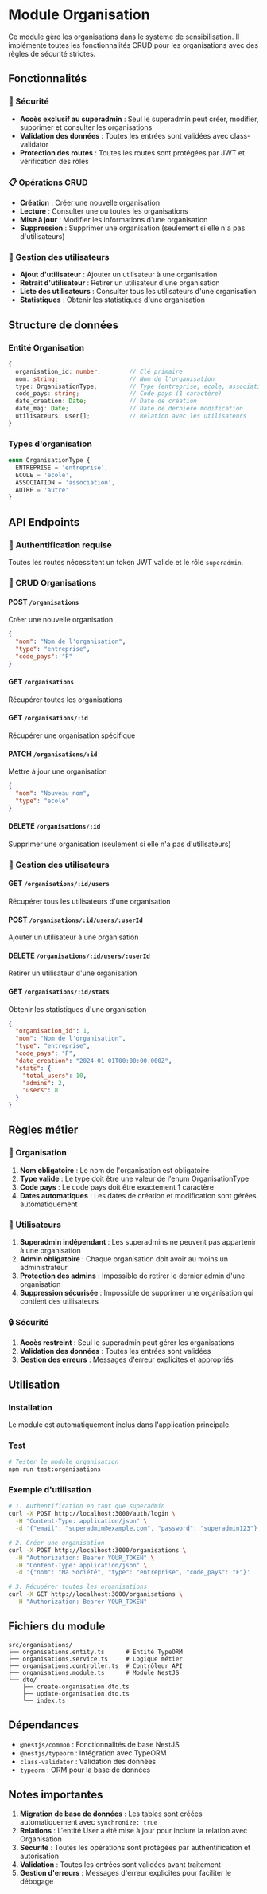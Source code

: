 # Module Organisation

Ce module gère les organisations dans le système de sensibilisation. Il implémente toutes les fonctionnalités CRUD pour les organisations avec des règles de sécurité strictes.

## Fonctionnalités

### 🔐 Sécurité
- **Accès exclusif au superadmin** : Seul le superadmin peut créer, modifier, supprimer et consulter les organisations
- **Validation des données** : Toutes les entrées sont validées avec class-validator
- **Protection des routes** : Toutes les routes sont protégées par JWT et vérification des rôles

### 📋 Opérations CRUD
- **Création** : Créer une nouvelle organisation
- **Lecture** : Consulter une ou toutes les organisations
- **Mise à jour** : Modifier les informations d'une organisation
- **Suppression** : Supprimer une organisation (seulement si elle n'a pas d'utilisateurs)

### 👥 Gestion des utilisateurs
- **Ajout d'utilisateur** : Ajouter un utilisateur à une organisation
- **Retrait d'utilisateur** : Retirer un utilisateur d'une organisation
- **Liste des utilisateurs** : Consulter tous les utilisateurs d'une organisation
- **Statistiques** : Obtenir les statistiques d'une organisation

## Structure de données

### Entité Organisation
```typescript
{
  organisation_id: number;        // Clé primaire
  nom: string;                    // Nom de l'organisation
  type: OrganisationType;         // Type (entreprise, ecole, association, autre)
  code_pays: string;              // Code pays (1 caractère)
  date_creation: Date;            // Date de création
  date_maj: Date;                 // Date de dernière modification
  utilisateurs: User[];           // Relation avec les utilisateurs
}
```

### Types d'organisation
```typescript
enum OrganisationType {
  ENTREPRISE = 'entreprise',
  ECOLE = 'ecole',
  ASSOCIATION = 'association',
  AUTRE = 'autre'
}
```

## API Endpoints

### 🔐 Authentification requise
Toutes les routes nécessitent un token JWT valide et le rôle `superadmin`.

### 📝 CRUD Organisations

#### POST `/organisations`
Créer une nouvelle organisation
```json
{
  "nom": "Nom de l'organisation",
  "type": "entreprise",
  "code_pays": "F"
}
```

#### GET `/organisations`
Récupérer toutes les organisations

#### GET `/organisations/:id`
Récupérer une organisation spécifique

#### PATCH `/organisations/:id`
Mettre à jour une organisation
```json
{
  "nom": "Nouveau nom",
  "type": "ecole"
}
```

#### DELETE `/organisations/:id`
Supprimer une organisation (seulement si elle n'a pas d'utilisateurs)

### 👥 Gestion des utilisateurs

#### GET `/organisations/:id/users`
Récupérer tous les utilisateurs d'une organisation

#### POST `/organisations/:id/users/:userId`
Ajouter un utilisateur à une organisation

#### DELETE `/organisations/:id/users/:userId`
Retirer un utilisateur d'une organisation

#### GET `/organisations/:id/stats`
Obtenir les statistiques d'une organisation
```json
{
  "organisation_id": 1,
  "nom": "Nom de l'organisation",
  "type": "entreprise",
  "code_pays": "F",
  "date_creation": "2024-01-01T00:00:00.000Z",
  "stats": {
    "total_users": 10,
    "admins": 2,
    "users": 8
  }
}
```

## Règles métier

### 🏢 Organisation
1. **Nom obligatoire** : Le nom de l'organisation est obligatoire
2. **Type valide** : Le type doit être une valeur de l'enum OrganisationType
3. **Code pays** : Le code pays doit être exactement 1 caractère
4. **Dates automatiques** : Les dates de création et modification sont gérées automatiquement

### 👤 Utilisateurs
1. **Superadmin indépendant** : Les superadmins ne peuvent pas appartenir à une organisation
2. **Admin obligatoire** : Chaque organisation doit avoir au moins un administrateur
3. **Protection des admins** : Impossible de retirer le dernier admin d'une organisation
4. **Suppression sécurisée** : Impossible de supprimer une organisation qui contient des utilisateurs

### 🔒 Sécurité
1. **Accès restreint** : Seul le superadmin peut gérer les organisations
2. **Validation des données** : Toutes les entrées sont validées
3. **Gestion des erreurs** : Messages d'erreur explicites et appropriés

## Utilisation

### Installation
Le module est automatiquement inclus dans l'application principale.

### Test
```bash
# Tester le module organisation
npm run test:organisations
```

### Exemple d'utilisation
```bash
# 1. Authentification en tant que superadmin
curl -X POST http://localhost:3000/auth/login \
  -H "Content-Type: application/json" \
  -d '{"email": "superadmin@example.com", "password": "superadmin123"}'

# 2. Créer une organisation
curl -X POST http://localhost:3000/organisations \
  -H "Authorization: Bearer YOUR_TOKEN" \
  -H "Content-Type: application/json" \
  -d '{"nom": "Ma Société", "type": "entreprise", "code_pays": "F"}'

# 3. Récupérer toutes les organisations
curl -X GET http://localhost:3000/organisations \
  -H "Authorization: Bearer YOUR_TOKEN"
```

## Fichiers du module

```
src/organisations/
├── organisations.entity.ts      # Entité TypeORM
├── organisations.service.ts     # Logique métier
├── organisations.controller.ts  # Contrôleur API
├── organisations.module.ts      # Module NestJS
└── dto/
    ├── create-organisation.dto.ts
    ├── update-organisation.dto.ts
    └── index.ts
```

## Dépendances

- `@nestjs/common` : Fonctionnalités de base NestJS
- `@nestjs/typeorm` : Intégration avec TypeORM
- `class-validator` : Validation des données
- `typeorm` : ORM pour la base de données

## Notes importantes

1. **Migration de base de données** : Les tables sont créées automatiquement avec `synchronize: true`
2. **Relations** : L'entité User a été mise à jour pour inclure la relation avec Organisation
3. **Sécurité** : Toutes les opérations sont protégées par authentification et autorisation
4. **Validation** : Toutes les entrées sont validées avant traitement
5. **Gestion d'erreurs** : Messages d'erreur explicites pour faciliter le débogage
